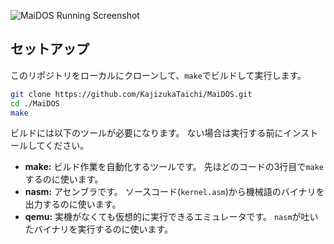 ![MaiDOS Running Screenshot](https://github.com/user-attachments/assets/7c5fffd2-d883-4c6b-bc1b-1f2c7092b148)

## セットアップ

このリポジトリをローカルにクローンして、`make`でビルドして実行します。
```bash
git clone https://github.com/KajizukaTaichi/MaiDOS.git
cd ./MaiDOS
make
```
ビルドには以下のツールが必要になります。
ない場合は実行する前にインストールしてください。

- **make:**
  ビルド作業を自動化するツールです。
  先ほどのコードの3行目で`make`するのに使います。
- **nasm:** 
  アセンブラです。
  ソースコード(`kernel.asm`)から機械語のバイナリを出力するのに使います。
- **qemu:**
  実機がなくても仮想的に実行できるエミュレータです。
  `nasm`が吐いたバイナリを実行するのに使います。

